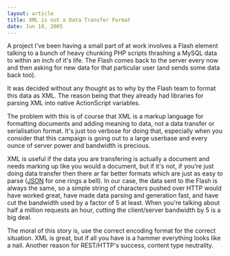 ```yaml
---
layout: article
title: XML is not a Data Transfer Format
date: Jun 18, 2005
---
```


A project I've been having a small part of at work involves a Flash
element talking to a bunch of heavy chunking PHP scripts thrashing a
MySQL data to within an inch of it's life. The Flash comes back to the
server every now and then asking for new data for that particular user
(and sends some data back too).

It was decided without any thought as to why by the Flash team to format
this data as XML. The reason being that they already had libraries for
parsing XML into native ActionScript variables.

The problem with this is of course that XML is a markup language for
formatting documents and adding meaning to data, not a data transfer or
serialisation format. It's just too verbose for doing that, especially
when you consider that this campaign is going out to a large userbase
and every ounce of server power and bandwidth is precious.

XML is useful if the data you are transfering is actually a document and
needs marking up like you would a document, but if it's not, if you're
just doing data transfer then there ar far better formats which are just
as easy to parse ([JSON](http://www.json.org/) for one rings a bell). In
our case, the data sent to the Flash is always the same, so a simple
string of characters pushed over HTTP would have worked great, have made
data parsing and generation fast, and have cut the bandwidth used by a
factor of 5 at least. When you're talking about half a million requests
an hour, cutting the client/server bandwidth by 5 is a big deal.

The moral of this story is, use the correct encoding format for the
correct situation. XML is great, but if all you have is a hammer
everything looks like a nail. Another reason for REST/HTTP's success,
content type neutrality.
